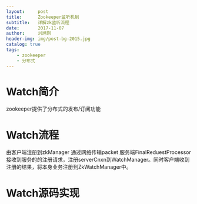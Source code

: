 ```yaml
---
layout:     post
title:      Zookeeper监听机制
subtitle:   详解zk监听流程
date:       2017-11-07
author:     刘旭刚
header-img: img/post-bg-2015.jpg
catalog: true
tags:
    - zookeeper
    - 分布式
---
```


# Watch简介

zookeeper提供了分布式的发布/订阅功能

# Watch流程

由客户端注册到zkManager 通过网络传输packet 服务端FinalReduestProcessor接收到服务的的注册请求，注册serverCnxn到WatchManager。同时客户端收到注册的结果，将本身业务注册到ZkWatchManager中。
# Watch源码实现



